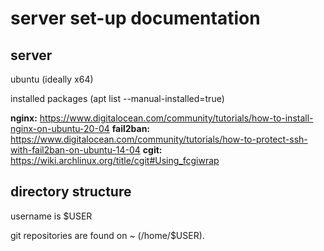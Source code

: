 # server set-up documentation

## server

ubuntu (ideally x64)

installed packages (apt list --manual-installed=true)

**nginx:** https://www.digitalocean.com/community/tutorials/how-to-install-nginx-on-ubuntu-20-04
**fail2ban:** https://www.digitalocean.com/community/tutorials/how-to-protect-ssh-with-fail2ban-on-ubuntu-14-04
**cgit:** https://wiki.archlinux.org/title/cgit#Using_fcgiwrap



## directory structure

username is $USER

git repositories are found on ~ (/home/$USER).

